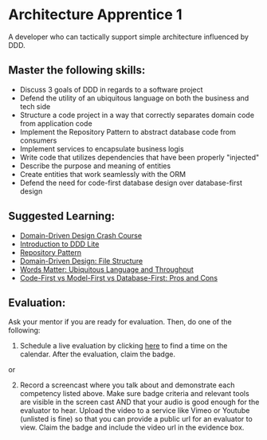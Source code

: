 # Architecture Apprentice 1

A developer who can tactically support simple architecture influenced by DDD.

## Master the following skills:

* Discuss 3 goals of DDD in regards to a software project
* Defend the utility of an ubiquitous language on both the business and tech side
* Structure a code project in a way that correctly separates domain code from application code
* Implement the Repository Pattern to abstract database code from consumers
* Implement services to encapsulate business logis
* Write code that utilizes dependencies that have been properly "injected"
* Describe the purpose and meaning of entities
* Create entities that work seamlessly with the ORM
* Defend the need for code-first database design over database-first design

## Suggested Learning:

* [Domain-Driven Design Crash Course](https://vaadin.com/learn/tutorials/ddd)
* [Introduction to DDD Lite](https://threedots.tech/post/ddd-lite-in-go-introduction/)
* [Repository Pattern](https://blog.kylegalbraith.com/2018/03/06/getting-familiar-with-the-awesome-repository-pattern/)
* [Domain-Driven Design: File Structure](https://dev.to/stevescruz/domain-driven-design-ddd-file-structure-4pja)
* [Words Matter: Ubiquitous Language and Throughput](https://www.youtube.com/watch?v=g4LNezYjLLM)
* [Code-First vs Model-First vs Database-First: Pros and Cons](https://www.ryadel.com/en/code-first-model-first-database-first-vs-comparison-orm-asp-net-core-entity-framework-ef-data/)

## Evaluation:

Ask your mentor if you are ready for evaluation. Then, do one of the following:

1. Schedule a live evaluation by clicking [here](http://evals.codex.academy) to find a time on the calendar. After the evaluation, claim the badge.

or

2. Record a screencast where you talk about and demonstrate each competency listed above. Make sure badge criteria and relevant tools are visible in the screen cast AND that your audio is good enough for the evaluator to hear. Upload the video to a service like Vimeo or Youtube (unlisted is fine) so that you can provide a public url for an evaluator to view. Claim the badge and include the video url in the evidence box.
